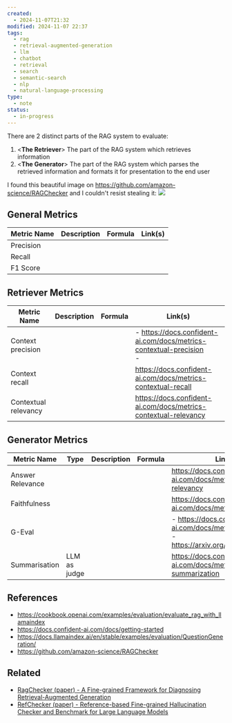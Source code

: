 ```yaml
---
created:
  - 2024-11-07T21:32
modified: 2024-11-07 22:37
tags:
  - rag
  - retrieval-augmented-generation
  - llm
  - chatbot
  - retrieval
  - search
  - semantic-search
  - nlp
  - natural-language-processing
type:
  - note
status:
  - in-progress
---
```

There are 2 distinct parts of the RAG system to evaluate:
1. <**The Retriever**> The part of the RAG system which retrieves information
2. <**The Generator**> The part of the RAG system which parses the retrieved information and formats it for presentation to the end user

I found this beautiful image on https://github.com/amazon-science/RAGChecker and I couldn't resist stealing it:
![](../7%20-%20assets/RAG%20Pipeline%20Evaluation/amazon_ragchecker_metrics.png)

## General Metrics

| Metric Name | Description | Formula | Link(s) |
| ----------- | ----------- | ------- | ------- |
| Precision   |             |         |         |
| Recall      |             |         |         |
| F1 Score    |             |         |         |

## Retriever Metrics 

| Metric Name          | Description | Formula | Link(s)                                                                 |
| -------------------- | ----------- | ------- | ----------------------------------------------------------------------- |
| Context precision    |             |         | - https://docs.confident-ai.com/docs/metrics-contextual-precision<br>-  |
| Context recall       |             |         | https://docs.confident-ai.com/docs/metrics-contextual-recall            |
| Contextual relevancy |             |         | https://docs.confident-ai.com/docs/metrics-contextual-relevancy         |

## Generator Metrics 
| Metric Name      | Type         | Description | Formula | Link(s)                                                                                      |
| ---------------- | ------------ | ----------- | ------- | -------------------------------------------------------------------------------------------- |
| Answer Relevance |              |             |         | https://docs.confident-ai.com/docs/metrics-answer-relevancy                                  |
| Faithfulness     |              |             |         | https://docs.confident-ai.com/docs/metrics-faithfulness                                      |
| G-Eval           |              |             |         | - https://docs.confident-ai.com/docs/metrics-llm-evals<br>- https://arxiv.org/abs/2303.16634 |
| Summarisation    | LLM as judge |             |         | https://docs.confident-ai.com/docs/metrics-summarization                                     |

## References
* https://cookbook.openai.com/examples/evaluation/evaluate_rag_with_llamaindex
* https://docs.confident-ai.com/docs/getting-started
* https://docs.llamaindex.ai/en/stable/examples/evaluation/QuestionGeneration/
* https://github.com/amazon-science/RAGChecker
## Related
* [RagChecker (paper) - A Fine-grained Framework for Diagnosing Retrieval-Augmented Generation](RagChecker%20(paper)%20-%20A%20Fine-grained%20Framework%20for%20Diagnosing%20Retrieval-Augmented%20Generation.md)
* [RefChecker (paper) - Reference-based Fine-grained Hallucination Checker and Benchmark for Large Language Models](RefChecker%20(paper)%20-%20Reference-based%20Fine-grained%20Hallucination%20Checker%20and%20Benchmark%20for%20Large%20Language%20Models.md)